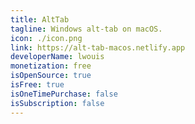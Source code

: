 ```yaml
---
title: AltTab
tagline: Windows alt-tab on macOS.
icon: ./icon.png
link: https://alt-tab-macos.netlify.app
developerName: lwouis
monetization: free
isOpenSource: true
isFree: true
isOneTimePurchase: false
isSubscription: false
---
```

